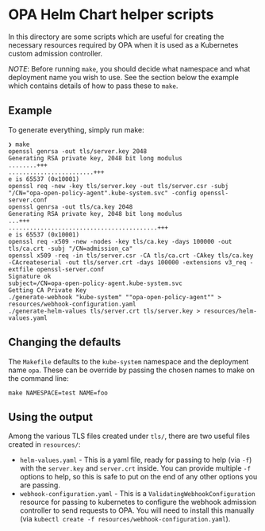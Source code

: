 # OPA Helm Chart helper scripts

In this directory are some scripts which are useful for creating the necessary resources required by OPA when it is used as a Kubernetes custom admission controller.

*NOTE*: Before running `make`, you should decide what namespace and what deployment name you wish to use. See the section below the example which contains details of how to pass these to `make`.

## Example

To generate everything, simply run make:

    ❯ make
    openssl genrsa -out tls/server.key 2048
    Generating RSA private key, 2048 bit long modulus
    ........+++
    ........................+++
    e is 65537 (0x10001)
    openssl req -new -key tls/server.key -out tls/server.csr -subj "/CN="opa-open-policy-agent".kube-system.svc" -config openssl-server.conf
    openssl genrsa -out tls/ca.key 2048
    Generating RSA private key, 2048 bit long modulus
    ...+++
    ..........................................+++
    e is 65537 (0x10001)
    openssl req -x509 -new -nodes -key tls/ca.key -days 100000 -out tls/ca.crt -subj "/CN=admission_ca"
    openssl x509 -req -in tls/server.csr -CA tls/ca.crt -CAkey tls/ca.key -CAcreateserial -out tls/server.crt -days 100000 -extensions v3_req -extfile openssl-server.conf
    Signature ok
    subject=/CN=opa-open-policy-agent.kube-system.svc
    Getting CA Private Key
    ./generate-webhook "kube-system" ""opa-open-policy-agent"" > resources/webhook-configuration.yaml
    ./generate-helm-values tls/server.crt tls/server.key > resources/helm-values.yaml

## Changing the defaults

The `Makefile` defaults to the `kube-system` namespace and the deployment name `opa`. These can be override by passing the chosen names to make on the command line:

    make NAMESPACE=test NAME=foo

## Using the output

Among the various TLS files created under `tls/`, there are two useful files created in `resources/`:

* `helm-values.yaml` - This is a yaml file, ready for passing to help (via `-f`) with the `server.key` and `server.crt` inside. You can provide multiple `-f` options to help, so this is safe to put on the end of any other options you are passing.
* `webhook-configuration.yaml` - This is a `ValidatingWebhookConfiguration` resource for passing to kubernetes to configure the webhook admission controller to send requests to OPA. You will need to install this manually (via `kubectl create -f resources/webhook-configuration.yaml`).

